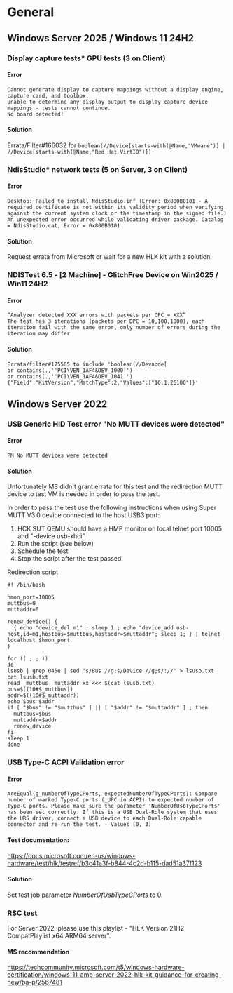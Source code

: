 # General

## Windows Server 2025 / Windows 11 24H2

### Display capture tests* GPU tests (3 on Client)

#### Error
```
Cannot generate display to capture mappings without a display engine, capture card, and toolbox. 
Unable to determine any display output to display capture device mappings - tests cannot continue.
No board detected!
```

#### Solution 

Errata/Filter#166032 for `boolean(//Device[starts-with(@Name,"VMware")] | //Device[starts-with(@Name,"Red Hat VirtIO")])`

### NdisStudio* network tests (5 on Server, 3 on Client)

#### Error
```
Desktop: Failed to install NdisStudio.inf (Error: 0x800B0101 - A required certificate is not within its validity period when verifying against the current system clock or the timestamp in the signed file.)
An unexpected error occurred while validating driver package. Catalog = NdisStudio.cat, Error = 0x800B0101
```

#### Solution

Request errata from Microsoft or wait for a new HLK kit with a solution

### NDISTest 6.5 - [2 Machine] - GlitchFree Device on Win2025 / Win11 24H2

#### Error 

```
“Analyzer detected XXX errors with packets per DPC = XXX”
The test has 3 iterations (packets per DPC = 10,100,1000), each iteration fail with the same error, only number of errors during the iteration may differ
```

#### Solution 

```
Errata/filter#175565 to include 'boolean(//Devnode[
or contains(.,''PCI\VEN_1AF4&DEV_1000'')
or contains(.,''PCI\VEN_1AF4&DEV_1041'')
{"Field":"KitVersion","MatchType":2,"Values":["10.1.26100"]}'
```

## Windows Server 2022

### **USB Generic HID Test** error "No MUTT devices were detected"

#### Error
`PM No MUTT devices were detected `

#### Solution
Unfortunately MS didn't grant errata for this test and the redirection MUTT device to test VM is needed in order to pass the test.

In order to pass the test use the following instructions when using Super MUTT V3.0 device connected to the host USB3 port:
1. HCK SUT QEMU should have a HMP monitor on local telnet port 10005 and "-device usb-xhci"
2. Run the script (see below)
3. Schedule the test
4. Stop the script after the test passed

Redirection script
```
#! /bin/bash

hmon_port=10005
muttbus=0
muttaddr=0

renew_device() {
  { echo "device_del m1" ; sleep 1 ; echo "device_add usb-host,id=m1,hostbus=$muttbus,hostaddr=$muttaddr"; sleep 1; } | telnet localhost $hmon_port
}

for (( ; ; ))
do
lsusb | grep 045e | sed 's/Bus //g;s/Device //g;s/://' > lsusb.txt
cat lsusb.txt
read _muttbus _muttaddr xx <<< $(cat lsusb.txt)
bus=$((10#$_muttbus))
addr=$((10#$_muttaddr))
echo $bus $addr
if [ "$bus" != "$muttbus" ] || [ "$addr" != "$muttaddr" ] ; then
  muttbus=$bus
  muttaddr=$addr
  renew_device
fi
sleep 1
done
```

### **USB Type-C ACPI Validation** error

#### Error
`AreEqual(g_numberOfTypeCPorts, expectedNumberOfTypeCPorts): Compare number of marked Type-C ports (_UPC in ACPI) to expected number of Type-C ports. Please make sure the parameter 'NumberOfUsbTypeCPorts' has been set correctly. If this is a USB Dual-Role system that uses the URS driver, connect a USB device to each Dual-Role capable connector and re-run the test. - Values (0, 3)`

#### Test documentation:
https://docs.microsoft.com/en-us/windows-hardware/test/hlk/testref/b3c41a3f-b844-4c2d-b115-dad51a37f123

#### Solution
Set test job parameter _NumberOfUsbTypeCPorts_ to 0. 

### RSC test

For Server 2022, please use this playlist - "HLK Version 21H2 CompatPlaylist x64 ARM64 server". 

#### MS recommendation
https://techcommunity.microsoft.com/t5/windows-hardware-certification/windows-11-amp-server-2022-hlk-kit-guidance-for-creating-new/ba-p/2567481
